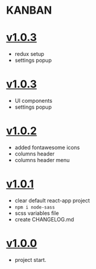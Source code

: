 # KANBAN

# [v1.0.3](https://github.com/GaroGabriel/kanban-react)
- redux setup
- settings popup


# [v1.0.3](https://github.com/GaroGabriel/kanban-react)
- UI components
- settings popup


# [v1.0.2](https://github.com/GaroGabriel/kanban-react)
- added fontawesome icons
- columns header 
- columns header menu

# [v1.0.1](https://github.com/GaroGabriel/kanban-react)
- clear default react-app project
- `npm i node-sass`
- scss variables file
- create CHANGELOG.md

# [v1.0.0](https://github.com/GaroGabriel/kanban-react)
- project start.

